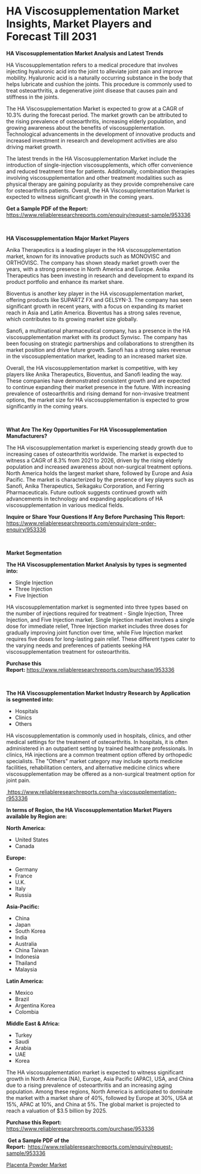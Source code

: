 <p><h1>HA Viscosupplementation Market Insights, Market Players and Forecast Till 2031</h1></p><p><strong>HA Viscosupplementation Market Analysis and Latest Trends</strong></p>
<p><p>HA Viscosupplementation refers to a medical procedure that involves injecting hyaluronic acid into the joint to alleviate joint pain and improve mobility. Hyaluronic acid is a naturally occurring substance in the body that helps lubricate and cushion the joints. This procedure is commonly used to treat osteoarthritis, a degenerative joint disease that causes pain and stiffness in the joints.</p><p>The HA Viscosupplementation Market is expected to grow at a CAGR of 10.3% during the forecast period. The market growth can be attributed to the rising prevalence of osteoarthritis, increasing elderly population, and growing awareness about the benefits of viscosupplementation. Technological advancements in the development of innovative products and increased investment in research and development activities are also driving market growth.</p><p>The latest trends in the HA Viscosupplementation Market include the introduction of single-injection viscosupplements, which offer convenience and reduced treatment time for patients. Additionally, combination therapies involving viscosupplementation and other treatment modalities such as physical therapy are gaining popularity as they provide comprehensive care for osteoarthritis patients. Overall, the HA Viscosupplementation Market is expected to witness significant growth in the coming years.</p></p>
<p><strong>Get a Sample PDF of the Report:&nbsp;</strong> <a href="https://www.reliableresearchreports.com/enquiry/request-sample/953336">https://www.reliableresearchreports.com/enquiry/request-sample/953336</a></p>
<p>&nbsp;</p>
<p><strong>HA Viscosupplementation Major Market Players</strong></p>
<p><p>Anika Therapeutics is a leading player in the HA viscosupplementation market, known for its innovative products such as MONOVISC and ORTHOVISC. The company has shown steady market growth over the years, with a strong presence in North America and Europe. Anika Therapeutics has been investing in research and development to expand its product portfolio and enhance its market share.</p><p>Bioventus is another key player in the HA viscosupplementation market, offering products like SUPARTZ FX and GELSYN-3. The company has seen significant growth in recent years, with a focus on expanding its market reach in Asia and Latin America. Bioventus has a strong sales revenue, which contributes to its growing market size globally.</p><p>Sanofi, a multinational pharmaceutical company, has a presence in the HA viscosupplementation market with its product Synvisc. The company has been focusing on strategic partnerships and collaborations to strengthen its market position and drive future growth. Sanofi has a strong sales revenue in the viscosupplementation market, leading to an increased market size.</p><p>Overall, the HA viscosupplementation market is competitive, with key players like Anika Therapeutics, Bioventus, and Sanofi leading the way. These companies have demonstrated consistent growth and are expected to continue expanding their market presence in the future. With increasing prevalence of osteoarthritis and rising demand for non-invasive treatment options, the market size for HA viscosupplementation is expected to grow significantly in the coming years.</p></p>
<p>&nbsp;</p>
<p><strong>What Are The Key Opportunities For HA Viscosupplementation Manufacturers?</strong></p>
<p><p>The HA viscosupplementation market is experiencing steady growth due to increasing cases of osteoarthritis worldwide. The market is expected to witness a CAGR of 8.3% from 2021 to 2026, driven by the rising elderly population and increased awareness about non-surgical treatment options. North America holds the largest market share, followed by Europe and Asia Pacific. The market is characterized by the presence of key players such as Sanofi, Anika Therapeutics, Seikagaku Corporation, and Ferring Pharmaceuticals. Future outlook suggests continued growth with advancements in technology and expanding applications of HA viscosupplementation in various medical fields.</p></p>
<p><strong>Inquire or Share Your Questions If Any Before Purchasing This Report:</strong> <a href="https://www.reliableresearchreports.com/enquiry/pre-order-enquiry/953336">https://www.reliableresearchreports.com/enquiry/pre-order-enquiry/953336</a></p>
<p>&nbsp;</p>
<p><strong>Market Segmentation</strong></p>
<p><strong>The HA Viscosupplementation Market Analysis by types is segmented into:</strong></p>
<p><ul><li>Single Injection</li><li>Three Injection</li><li>Five Injection</li></ul></p>
<p><p>HA viscosupplementation market is segmented into three types based on the number of injections required for treatment - Single Injection, Three Injection, and Five Injection market. Single Injection market involves a single dose for immediate relief, Three Injection market includes three doses for gradually improving joint function over time, while Five Injection market requires five doses for long-lasting pain relief. These different types cater to the varying needs and preferences of patients seeking HA viscosupplementation treatment for osteoarthritis.</p></p>
<p><strong>Purchase this Report:&nbsp;</strong><a href="https://www.reliableresearchreports.com/purchase/953336">https://www.reliableresearchreports.com/purchase/953336</a></p>
<p>&nbsp;</p>
<p><strong>The HA Viscosupplementation Market Industry Research by Application is segmented into:</strong></p>
<p><ul><li>Hospitals</li><li>Clinics</li><li>Others</li></ul></p>
<p><p>HA viscosupplementation is commonly used in hospitals, clinics, and other medical settings for the treatment of osteoarthritis. In hospitals, it is often administered in an outpatient setting by trained healthcare professionals. In clinics, HA injections are a common treatment option offered by orthopedic specialists. The "Others" market category may include sports medicine facilities, rehabilitation centers, and alternative medicine clinics where viscosupplementation may be offered as a non-surgical treatment option for joint pain.</p></p>
<p><a href="https://www.reliableresearchreports.com/ha-viscosupplementation-r953336">&nbsp;https://www.reliableresearchreports.com/ha-viscosupplementation-r953336</a></p>
<p><strong>In terms of Region, the HA Viscosupplementation Market Players available by Region are:</strong></p>
<p>
    <p> <strong> North America: </strong>
        <ul>
            <li>United States</li>
            <li>Canada</li>
        </ul>
        </p> 
    <p> <strong> Europe: </strong>
        <ul>
            <li>Germany</li>
            <li>France</li>
            <li>U.K.</li>
            <li>Italy</li>
            <li>Russia</li>
        </ul>
        </p> 
    <p> <strong> Asia-Pacific: </strong>
        <ul>
            <li>China</li>
            <li>Japan</li>
            <li>South Korea</li>
            <li>India</li>
            <li>Australia</li>
            <li>China Taiwan</li>
            <li>Indonesia</li>
            <li>Thailand</li>
            <li>Malaysia</li>
        </ul>
        </p> 
    <p> <strong> Latin America: </strong>
        <ul>
            <li>Mexico</li>
            <li>Brazil</li>
            <li>Argentina Korea</li>
            <li>Colombia</li>
        </ul>
        </p> 
    <p> <strong> Middle East & Africa: </strong>
        <ul>
            <li>Turkey</li>
            <li>Saudi</li>
            <li>Arabia</li>
            <li>UAE</li>
            <li>Korea</li>
        </ul>
    </p>
    </p>
<p><p>The HA viscosupplementation market is expected to witness significant growth in North America (NA), Europe, Asia Pacific (APAC), USA, and China due to a rising prevalence of osteoarthritis and an increasing aging population. Among these regions, North America is anticipated to dominate the market with a market share of 40%, followed by Europe at 30%, USA at 15%, APAC at 10%, and China at 5%. The global market is projected to reach a valuation of $3.5 billion by 2025.</p></p>
<p><strong>Purchase this Report: </strong><a href="https://www.reliableresearchreports.com/purchase/953336">https://www.reliableresearchreports.com/purchase/953336</a></p>
<p>&nbsp;<strong>Get a Sample PDF of the Report:&nbsp;&nbsp;</strong><a href="https://www.reliableresearchreports.com/enquiry/request-sample/953336">https://www.reliableresearchreports.com/enquiry/request-sample/953336</a></p>
<p><strong></strong></p>
<p><p><a href="https://github.com/KeeganBarrows2023/Market-Research-Report-List-1/blob/main/placenta-powder-market.md">Placenta Powder Market</a></p></p>
